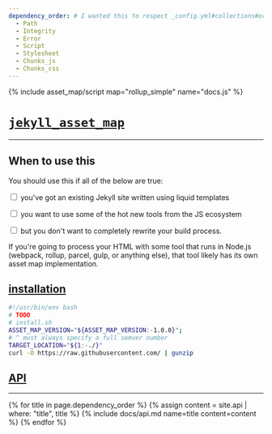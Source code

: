 ```yaml
---
dependency_order: # I wanted this to respect _config.yml#collections#order, but here we are...
  - Path
  - Integrity
  - Error
  - Script
  - Stylesheet
  - Chunks_js
  - Chunks_css
---
```


{% include asset_map/script map="rollup_simple" name="docs.js" %}

# [`jekyll_asset_map`](#)

---

## When to use this

You should use this if all of the below are true:

<input type="checkbox"> you've got an existing Jekyll site written using liquid templates

<input type="checkbox"> you want to use some of the hot new tools from the JS ecosystem

<input type="checkbox"> but you don't want to completely rewrite your build process.

If you're going to process your HTML with some tool that runs in Node.js (webpack, rollup, parcel, gulp, or anything else), that tool likely has its own asset map implementation.

<a id="installation"></a>

## [installation](#installation)

```sh
#!/usr/bin/env bash
# TODO
# install.sh
ASSET_MAP_VERSION="${ASSET_MAP_VERSION:-1.0.0}";
# ^ must always specify a full semver number
TARGET_LOCATION="${1:-./}"
curl -O https://raw.githubusercontent.com/ | gunzip
```

<a id="API"></a>

## [API](#API)

---

{% for title in page.dependency_order %}
{% assign content = site.api | where: "title", title %}
{% include docs/api.md
    name=title
    content=content
  %}
{% endfor %}
